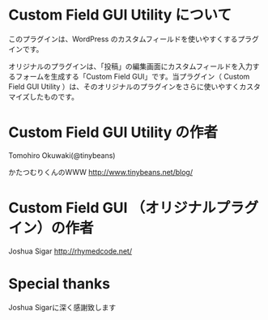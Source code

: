 # Custom Field GUI Utility について

このプラグインは、WordPress のカスタムフィールドを使いやすくするプラグインです。

オリジナルのプラグインは、「投稿」の編集画面にカスタムフィールドを入力するフォームを生成する「Custom Field GUI」です。当プラグイン（ Custom Field GUI Utility ）は、そのオリジナルのプラグインをさらに使いやすくカスタマイズしたものです。

# Custom Field GUI Utility の作者

Tomohiro Okuwaki(@tinybeans)

かたつむりくんのWWW
http://www.tinybeans.net/blog/

# Custom Field GUI （オリジナルプラグイン）の作者

Joshua Sigar
http://rhymedcode.net/


# Special thanks

 Joshua Sigarに深く感謝致します
